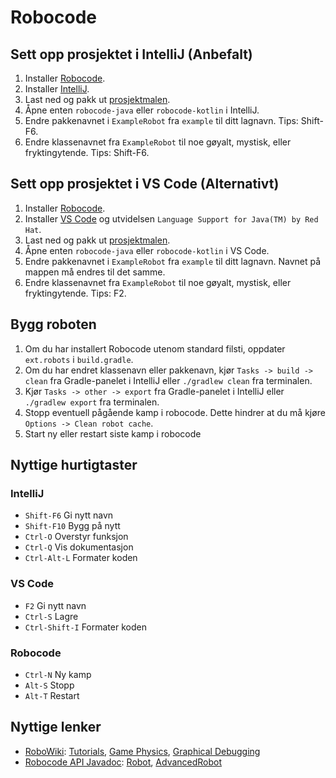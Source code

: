 # Robocode

## Sett opp prosjektet i IntelliJ (Anbefalt)

1. Installer [Robocode](https://sourceforge.net/projects/robocode/files/latest/download).
1. Installer [IntelliJ](https://www.jetbrains.com/idea/download/).
1. Last ned og pakk ut [prosjektmalen](https://github.com/netcompanyno/robocode-templates/archive/master.zip).
1. Åpne enten `robocode-java` eller `robocode-kotlin` i IntelliJ.
1. Endre pakkenavnet i `ExampleRobot` fra `example` til ditt lagnavn. Tips: Shift-F6.
1. Endre klassenavnet fra `ExampleRobot` til noe gøyalt, mystisk, eller fryktingytende. Tips: Shift-F6.

## Sett opp prosjektet i VS Code (Alternativt)

1. Installer [Robocode](https://sourceforge.net/projects/robocode/files/latest/download).
1. Installer [VS Code](https://code.visualstudio.com/download) og utvidelsen `Language Support for Java(TM) by Red Hat`.
1. Last ned og pakk ut [prosjektmalen](https://github.com/netcompanyno/robocode-templates/archive/master.zip).
1. Åpne enten `robocode-java` eller `robocode-kotlin` i VS Code.
1. Endre pakkenavnet i `ExampleRobot` fra `example` til ditt lagnavn. Navnet på mappen må endres til det samme.
1. Endre klassenavnet fra `ExampleRobot` til noe gøyalt, mystisk, eller fryktingytende. Tips: F2.

## Bygg roboten

1. Om du har installert Robocode utenom standard filsti, oppdater `ext.robots` i `build.gradle`.
1. Om du har endret klassenavn eller pakkenavn, kjør `Tasks -> build -> clean` fra Gradle-panelet i IntelliJ eller `./gradlew clean` fra terminalen.
1. Kjør `Tasks -> other -> export` fra Gradle-panelet i IntelliJ eller `./gradlew export` fra terminalen.
1. Stopp eventuell pågående kamp i robocode. Dette hindrer at du må kjøre `Options -> Clean robot cache`.
1. Start ny eller restart siste kamp i robocode

## Nyttige hurtigtaster

### IntelliJ
* `Shift-F6` Gi nytt navn
* `Shift-F10` Bygg på nytt
* `Ctrl-O` Overstyr funksjon
* `Ctrl-Q` Vis dokumentasjon
* `Ctrl-Alt-L` Formater koden

### VS Code
* `F2` Gi nytt navn
* `Ctrl-S` Lagre
* `Ctrl-Shift-I` Formater koden

### Robocode
* `Ctrl-N` Ny kamp
* `Alt-S` Stopp
* `Alt-T` Restart

## Nyttige lenker
* [RoboWiki](http://robowiki.net/): [Tutorials](http://robowiki.net/wiki/Tutorials), [Game Physics](http://robowiki.net/wiki/Robocode/Game_Physics), [Graphical Debugging](http://robowiki.net/wiki/Robocode/Graphical_Debugging)
* [Robocode API Javadoc](http://robocode.sourceforge.net/docs/robocode/): [Robot](http://robocode.sourceforge.net/docs/robocode/robocode/Robot.html), [AdvancedRobot](http://robocode.sourceforge.net/docs/robocode/robocode/AdvancedRobot.html)
